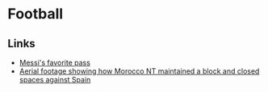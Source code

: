 # Football

## Links

- [Messi's favorite pass](https://www.youtube.com/watch?v=ubC6VMs3ytI)
- [Aerial footage showing how Morocco NT maintained a block and closed spaces against Spain](https://www.reddit.com/r/soccer/comments/zgvz94/aerial_footage_showing_how_morocco_nt_maintained/)
